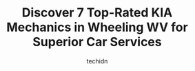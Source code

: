 ---
layout: ampstory
image: https://images.unsplash.com/photo-1528597469186-bddab681a37f?ixlib=rb-4.0.3&ixid=MnwxMjA3fDB8MHxwaG90by1wYWdlfHx8fGVufDB8fHx8&auto=format&fit=crop&w=640&h=853&q=80
author: techidn
featured: false
description: Entrust your vehicle to the 7 best KIA Mechanic in Wheeling WV, USA and experience the difference they can make. With their extensive knowledge, state-of-the-art facilities, and commitment t
title: Discover 7 Top-Rated KIA Mechanics in Wheeling WV for Superior Car Services
cover:
   title: Discover 7 Top-Rated KIA Mechanics in Wheeling WV for Superior Car Services
   subtitle: Rickpate
   background: https://images.unsplash.com/photo-1528597469186-bddab681a37f?ixlib=rb-4.0.3&ixid=MnwxMjA3fDB8MHxwaG90by1wYWdlfHx8fGVufDB8fHx8&auto=format&fit=crop&w=640&h=853&q=80

pages: 
 - layout: thirds
   top: <h1>#1 Straub Automotive</h1>
   bottom: "<p>Every time I need a new car, Straubs is my go to place!  Always receive good service and great vehicles!  This experience is probably the best I have ever had!  We were a</p>"
   background: https://www.knot35.com/toplist/wp-content/uploads/2023/06/best-kia-mechanic-1-in-wheeling-wv-1685840843.jpeg
   backgroundblur: true
 - layout: thirds
   top: <h1>#2 Monro Auto Service and Tire Centers</h1>
   bottom: "<p>200 Marshall St N, Benwood, WV 26031, United States</p>"
   background: https://www.knot35.com/toplist/wp-content/uploads/2023/06/best-kia-mechanic-2-in-wheeling-wv-1685840843.jpeg
   cta:
      link: https://www.knot35.com/toplist/discover-7-top-rated-kia-mechanics-in-wheeling-wv-for-superior-car-services/
      text: Discover 7 Top-Rated KIA Mechanics in Wheeling WV for Superior Car Services
 - layout: thirds
   top: <h1>#3 Wheeling Tire Center</h1>
   bottom: "<p>163 River Rd, Wheeling, WV 26003, United States</p>"
   background: https://www.knot35.com/toplist/wp-content/uploads/2023/06/best-kia-mechanic-3-in-wheeling-wv-1685840844.jpeg
   cta:
      link: https://www.knot35.com/toplist/discover-7-top-rated-kia-mechanics-in-wheeling-wv-for-superior-car-services/
      text: Discover 7 Top-Rated KIA Mechanics in Wheeling WV for Superior Car Services
 - layout: thirds
   top: <h1>#4 Pauls Tire Services</h1>
   bottom: "<p>50 33rd St, Wheeling, WV 26003, United States</p>"
   background: https://images.unsplash.com/photo-1524169358666-79f22534bc6e?ixlib=rb-4.0.3&ixid=MnwxMjA3fDB8MHxwaG90by1wYWdlfHx8fGVufDB8fHx8&auto=format&fit=crop&w=640&h=853&q=80
   cta:
      link: https://www.knot35.com/toplist/discover-7-top-rated-kia-mechanics-in-wheeling-wv-for-superior-car-services/
      text: Discover 7 Top-Rated KIA Mechanics in Wheeling WV for Superior Car Services
 - layout: thirds
   top: <h1>#5 ASAP Auto Repair</h1>
   bottom: "<p>112 16th St, Wheeling, WV 26003, United States</p>"
   background: https://images.unsplash.com/photo-1510906594845-bc082582c8cc?ixlib=rb-4.0.3&ixid=MnwxMjA3fDB8MHxwaG90by1wYWdlfHx8fGVufDB8fHx8&auto=format&fit=crop&w=640&h=853&q=80
   cta:
      link: https://www.knot35.com/toplist/discover-7-top-rated-kia-mechanics-in-wheeling-wv-for-superior-car-services/
      text: Discover 7 Top-Rated KIA Mechanics in Wheeling WV for Superior Car Services
 - layout: thirds
   top: <h1>#6 Economy Auto Sales</h1>
   bottom: "<p>206 S Lincoln Ave, Bridgeport, OH 43912, United States</p>"
   background: https://images.unsplash.com/photo-1496096265110-f83ad7f96608?ixlib=rb-4.0.3&ixid=MnwxMjA3fDB8MHxwaG90by1wYWdlfHx8fGVufDB8fHx8&auto=format&fit=crop&w=640&h=853&q=80
   cta:
      link: https://www.knot35.com/toplist/discover-7-top-rated-kia-mechanics-in-wheeling-wv-for-superior-car-services/
      text: Discover 7 Top-Rated KIA Mechanics in Wheeling WV for Superior Car Services
 - layout: thirds
   top: <h1>#7 The Auto Shop</h1>
   bottom: "<p>617 Fulton St, Wheeling, WV 26003, United States</p>"
   background: https://images.unsplash.com/photo-1604871000636-074fa5117945?ixlib=rb-4.0.3&ixid=MnwxMjA3fDB8MHxwaG90by1wYWdlfHx8fGVufDB8fHx8&auto=format&fit=crop&w=640&h=853&q=80
   cta:
      link: https://www.knot35.com/toplist/discover-7-top-rated-kia-mechanics-in-wheeling-wv-for-superior-car-services/
      text: Discover 7 Top-Rated KIA Mechanics in Wheeling WV for Superior Car Services
 - layout: thirds
   middle: Continue reading...
   background: https://images.unsplash.com/photo-1515405295579-ba7b45403062?ixlib=rb-4.0.3&ixid=MnwxMjA3fDB8MHxwaG90by1wYWdlfHx8fGVufDB8fHx8&auto=format&fit=crop&w=640&h=853&q=80
   cta:
      link: https://www.knot35.com/toplist/discover-7-top-rated-kia-mechanics-in-wheeling-wv-for-superior-car-services/
      text: Discover 7 Top-Rated KIA Mechanics in Wheeling WV for Superior Car Services
      
---